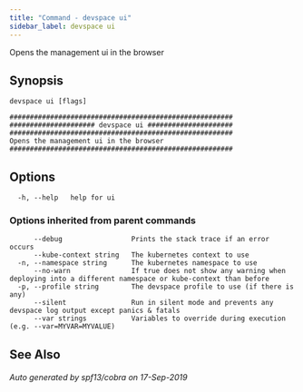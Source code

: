 ```yaml
---
title: "Command - devspace ui"
sidebar_label: devspace ui
---
```



Opens the management ui in the browser

## Synopsis


```
devspace ui [flags]
```

```
#######################################################
##################### devspace ui #####################
#######################################################
Opens the management ui in the browser
#######################################################
```
## Options

```
  -h, --help   help for ui
```

### Options inherited from parent commands

```
      --debug                 Prints the stack trace if an error occurs
      --kube-context string   The kubernetes context to use
  -n, --namespace string      The kubernetes namespace to use
      --no-warn               If true does not show any warning when deploying into a different namespace or kube-context than before
  -p, --profile string        The devspace profile to use (if there is any)
      --silent                Run in silent mode and prevents any devspace log output except panics & fatals
      --var strings           Variables to override during execution (e.g. --var=MYVAR=MYVALUE)
```

## See Also

###### Auto generated by spf13/cobra on 17-Sep-2019
